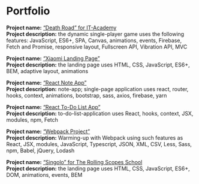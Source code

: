 # Portfolio

**Project name:** [“Death Road” for IT-Academy](https://github.com/orangetomato/Death-Road)  
**Project description:** the dynamic single-player game uses the following features: JavaScript, ES6+, SPA, Canvas, animations, events, Firebase, Fetch and Promise, responsive layout, Fullscreen API, Vibration API, MVC

**Project name:** [“Xiaomi Landing Page”](https://github.com/orangetomato/Xiaomi)  
**Project description:** the landing page uses HTML, CSS, JavaScript, ES6+, BEM, adaptive layout, animations

**Project name:** [“React Note App”](https://github.com/orangetomato/react-note-app)  
**Project description:** note-app; single-page application uses react, router, hooks, context, animations, bootstrap, sass, axios, firebase, yarn

**Project name:** [“React To-Do List App”](https://github.com/orangetomato/react-to-do-list-app)  
**Project description:** to-do-list-application uses React, hooks, context, JSX, modules, npm, Fetch

**Project name:** [“Webpack Project”](https://github.com/orangetomato/webpack-project)  
**Project description:** Warming-up with Webpack using such features as React, JSX, modules, JavaScript, Typescript, JSON, XML, CSV, Less, Sass, npm, Babel, jQuery, Lodash

**Project name:** [“Singolo” for The Rolling Scopes School](https://github.com/orangetomato/singolo-landing)  
**Project description:** the landing page uses HTML, CSS, JavaScript, ES6+, DOM, animations, events, BEM
